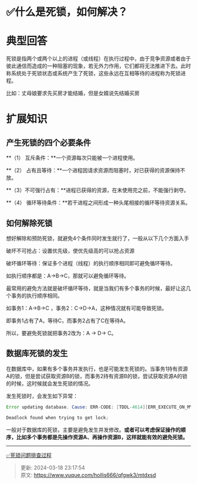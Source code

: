 # ✅什么是死锁，如何解决？

# 典型回答


死锁是指两个或两个以上的进程（或线程）在执行过程中，由于竞争资源或者由于彼此通信而造成的一种阻塞的现象，若无外力作用，它们都将无法推进下去。此时称系统处于死锁状态或系统产生了死锁，这些永远在互相等待的进程称为死锁进程。



比如：丈母娘要求先买房才能结婚，但是女婿说先结婚买房



# 扩展知识


## 产生死锁的四个必要条件
**（1） 互斥条件：**一个资源每次只能被一个进程使用。

**（2） 占有且等待：**一个进程因请求资源而阻塞时，对已获得的资源保持不放。

**（3）不可强行占有：**进程已获得的资源，在末使用完之前，不能强行剥夺。

**（4） 循环等待条件：**若干进程之间形成一种头尾相接的循环等待资源关系。



## 如何解除死锁


想好解除和预防死锁，就避免4个条件同时发生就行了，一般从以下几个方面入手



破坏不可抢占：设置优先级，使优先级高的可以抢占资源



破坏循环等待：保证多个进程（线程）的执行顺序相同即可避免循环等待。

如执行顺序都是：A->B->C，那就可以避免循环等待。

最常用的避免方法就是破坏循环等待，就是当我们有多个事务的时候，最好让这几个事务的执行顺序相同。

如事务1：A->B->C ，事务2：C->D->A，这种情况就有可能导致死锁。

即事务1占有了A，等待C，而事务2占有了C在等待A。

所以，要避免死锁就把事务2改为：A -> D-> C。





## 数据库死锁的发生


在数据库中，如果有多个事务并发执行，也是可能发生死锁的。当事务1持有资源A的锁，但是尝试获取资源B的锁，而事务2持有资源B的锁，尝试获取资源A的锁的时候，这时候就会发生死锁的情况。



发生死锁时，会发生如下异常：



```java
Error updating database. Cause: ERR-CODE: [TDDL-4614][ERR_EXECUTE_ON_MYSQL] 

Deadlock found when trying to get lock; 

```



一般对于数据库的死锁，主要是避免发生并发修改。**或者可以考虑保证操作的顺序，比如多个事务都是先操作资源A、再操作资源B，这样就能有效的避免死锁。**

****

[✅死锁问题排查过程](https://www.yuque.com/hollis666/qfgwk3/yywypm)



> 更新: 2024-03-18 23:17:54  
> 原文: <https://www.yuque.com/hollis666/qfgwk3/mtdxsd>